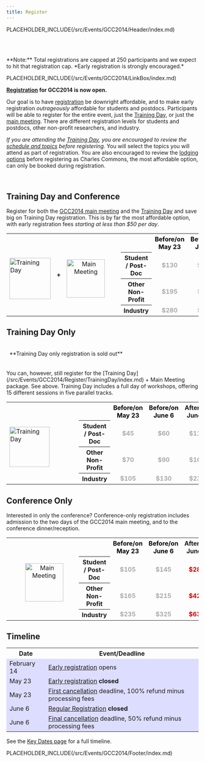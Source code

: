 ```yaml
---
title: Register
---
```

PLACEHOLDER_INCLUDE(/src/Events/GCC2014/Header/index.md)

<br /><br />

<div class='center'>
**Note:** Total registrations are capped at 250 participants and we expect to hit that registration cap. *Early registration is strongly encouraged.*
</div>

PLACEHOLDER_INCLUDE(/src/Events/GCC2014/LinkBox/index.md)



**[Registration](https://housing6.res.jhu.edu/KxRegistration_Live/Galaxy2014) for GCC2014 is now open.**

Our goal is to have [registration](https://housing6.res.jhu.edu/KxRegistration_Live/Galaxy2014) be downright affordable, and to make early registration *outrageously* affordable for students and postdocs.  Participants will be able to register for the entire event, just the [Training Day](/src/Events/GCC2014/TrainingDay/index.md), or just the [main meeting](/src/Events/GCC2014/Program/index.md).  There are different registration levels for students and postdocs, other non-profit researchers, and industry.

*If you are attending the [Training Day](/src/Events/GCC2014/Register/TrainingDay/index.md), you are encouraged to review the [schedule and topics](/src/Events/GCC2014/Register/TrainingDay/index.md) before registering.* You will select the topics you will attend as part of registration.  You are also encouraged to review the [lodging options](/src/Events/GCC2014/Register/Logistics/index.md) before registering as Charles Commons, the most affordable option, can only be booked during registration.

<br />


## Training Day and Conference

Register for both the [GCC2014 main meeting](/src/Events/GCC2014/Register/Program/index.md) and the [Training Day](/src/Events/GCC2014/Register/TrainingDay/index.md) and save big on Training Day registration.  This is by far the most affordable option, with early registration fees *starting at less than $50 per day*.

<table>
  <tr>
    <td rowspan=4 style=" border: none;"> <br /> <a href='/src/Events/GCC2014/Register/TrainingDay/index.md'><img src="/src/Images/Logos/GCC2014TDLogoSmall.png" alt="Training Day" width="108" /></a> </td>
    <td rowspan=4 style=" border: none;"> <strong>+</strong> </td>
    <td rowspan=4 style=" text-align: center; border: none;"> <br /><a href='/src/Events/GCC2014/Register/Program/index.md'><img src="/src/Images/Logos/GCC2014LogoTall200.png" alt="Main Meeting" width="100" /></a> </td>
    <td rowspan=4 style=" border: none;"> &nbsp;&nbsp;&nbsp;&nbsp; </td>
    <td style=" border: none;"> </td>
    <th style=" color: #000;"> Before/on May 23 </th>
    <th style=" color: #000;"> Before/on June 6 </th>
    <th> After/on June 7 </th>
  </tr>
  <tr>
    <th> Student / Post-Doc </th>
    <td style=" text-align: center; color: #aaa;"> <strong>$130</strong> </td>
    <td style=" text-align: center; color: #aaa;"> <strong>$185</strong> </td>
    <td style=" text-align: center; color: #c00;"> <strong>$370</strong> </td>
  </tr>
  <tr>
    <th> Other Non-Profit   </th>
    <td style=" text-align: center; color: #aaa;"> <strong>$195</strong> </td>
    <td style=" text-align: center; color: #aaa;"> <strong>$265</strong> </td>
    <td style=" text-align: center; color: #c00;"> <strong>$540</strong> </td>
  </tr>
  <tr>
    <th> Industry           </th>
    <td style=" text-align: center; color: #aaa;"> <strong>$280</strong> </td>
    <td style=" text-align: center; color: #aaa;"> <strong>$395</strong> </td>
    <td style=" text-align: center; color: #c00;"> <strong>$790</strong> </td>
  </tr>
</table>



## Training Day Only

<div class='red center'><br /> &nbsp;&nbsp;**Training Day only registration is sold out** &nbsp;&nbsp; <br /><br /></div>

<br />
You can, however, still register for the [Training Day](/src/Events/GCC2014/Register/TrainingDay/index.md) + Main Meeting package.  See above. Training Day includes a full day of workshops, offering 15 different sessions in five parallel tracks.

<table>
  <tr>
    <td rowspan=4 style=" border: none;"> <br /> <a href='/src/Events/GCC2014/Register/TrainingDay/index.md'><img src="/src/Images/Logos/GCC2014TDLogoSmall.png" alt="Training Day" width="105" /></a> </td>
    <td rowspan=4 style=" border: none;"> <strong>&nbsp;</strong> </td>
    <td rowspan=4 style=" text-align: center; border: none; width: 108px;"> </td>
    <td rowspan=4 style=" border: none;"> &nbsp;&nbsp;&nbsp;&nbsp; </td>
    <td style=" border: none;"> </td>
    <th style=" color: #000;"> Before/on May 23 </th>
    <th style=" color: #000;"> Before/on June 6 </th>
    <th> After/on June 7 </th>
  </tr>
  <tr>
    <th> Student / Post-Doc </th>
    <td style=" text-align: center; color: #aaa;"> <strong>$45</strong> </td>
    <td style=" text-align: center; color: #aaa;"> <strong>$60</strong> </td>
    <td style=" text-align: center; color: #aaa;"> <strong>$110</strong> </td>
  </tr>
  <tr>
    <th> Other Non-Profit   </th>
    <td style=" text-align: center; color: #aaa;"> <strong>$70</strong> </td>
    <td style=" text-align: center; color: #aaa;"> <strong>$90</strong> </td>
    <td style=" text-align: center; color: #aaa;"> <strong>$160</strong> </td>
  </tr>
  <tr>
    <th> Industry           </th>
    <td style=" text-align: center; color: #aaa;"> <strong>$105</strong> </td>
    <td style=" text-align: center; color: #aaa;"> <strong>$130</strong> </td>
    <td style=" text-align: center; color: #aaa;"> <strong>$230</strong> </td>
  </tr>
</table>


## Conference Only

Interested in only the conference?  Conference-only registration includes admission to the two days of the GCC2014 main meeting, and to the conference dinner/reception.

<table>
  <tr>
    <td rowspan=4 style=" border: none; width: 110px;"> <br /> &nbsp; </td>
    <td rowspan=4 style=" border: none;"> <strong>&nbsp;</strong> </td>
    <td rowspan=4 style=" text-align: center; border: none;"> <br /><a href='/src/Events/GCC2014/Register/Program/index.md'><img src="/src/Images/Logos/GCC2014LogoTall200.png" alt="Main Meeting" width="100" /></a> </td>
    <td rowspan=4 style=" border: none;"> &nbsp;&nbsp;&nbsp;&nbsp; </td>
    <td style=" border: none;"> </td>
    <th style=" color: #000;"> Before/on May 23 </th>
    <th style=" color: #000;"> Before/on June 6 </th>
    <th> After/on June 7 </th>
  </tr>
  <tr>
    <th> Student / Post-Doc </th>
    <td style=" text-align: center; color: #aaa;"> <strong>$105</strong> </td>
    <td style=" text-align: center; color: #aaa;"> <strong>$145</strong> </td>
    <td style=" text-align: center; color: #c00;"> <strong>$280</strong> </td>
  </tr>
  <tr>
    <th> Other Non-Profit   </th>
    <td style=" text-align: center; color: #aaa;"> <strong>$165</strong> </td>
    <td style=" text-align: center; color: #aaa;"> <strong>$215</strong> </td>
    <td style=" text-align: center; color: #c00;"> <strong>$420</strong> </td>
  </tr>
  <tr>
    <th> Industry           </th>
    <td style=" text-align: center; color: #aaa;"> <strong>$235</strong> </td>
    <td style=" text-align: center; color: #aaa;"> <strong>$325</strong> </td>
    <td style=" text-align: center; color: #c00;"> <strong>$630</strong> </td>
  </tr>
</table>



## Timeline

<table>
  <tr class="th" >
    <th> Date </th>
    <th> Event/Deadline </th>
  </tr>
  <tr style="background-color: #ddf" >
    <td> February 14 </td>
    <td> <a href='/src/Events/GCC2014/Register/index.md'>Early registration</a> opens </td>
  </tr>
  <tr style="background-color: #ddf" >
    <td> May 23</td>
    <td> <a href='/src/Events/GCC2014/Register/index.md'>Early registration</a> <strong>closed</strong> </td>
  </tr>
  <tr style="background-color: #ddf" >
    <td> May 23 </td>
    <td> <a href='/src/Events/GCC2014/Register/index.md'>First cancellation</a> deadline, 100% refund minus processing fees </td>
  </tr>
  <tr style="background-color: #ddf" >
    <td> June 6 </td>
    <td> <a href='/src/Events/GCC2014/Register/index.md'>Regular Registration</a> <strong>closed</strong> </td>
  </tr>
  <tr style="background-color: #ddf" >
    <td> June 6 </td>
    <td> <a href='/src/Events/GCC2014/Register/index.md'>Final cancellation</a> deadline, 50% refund minus processing fees </td>
  </tr>
</table>

See the [Key Dates page](/src/Events/GCC2014/Register/KeyDates/index.md) for a full timeline.

PLACEHOLDER_INCLUDE(/src/Events/GCC2014/Footer/index.md)
